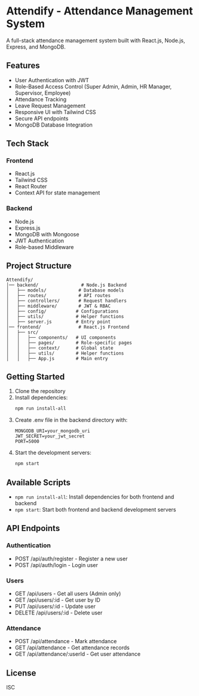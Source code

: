 # Attendify - Attendance Management System

A full-stack attendance management system built with React.js, Node.js, Express, and MongoDB.

## Features

- User Authentication with JWT
- Role-Based Access Control (Super Admin, Admin, HR Manager, Supervisor, Employee)
- Attendance Tracking
- Leave Request Management
- Responsive UI with Tailwind CSS
- Secure API endpoints
- MongoDB Database Integration

## Tech Stack

### Frontend
- React.js
- Tailwind CSS
- React Router
- Context API for state management

### Backend
- Node.js
- Express.js
- MongoDB with Mongoose
- JWT Authentication
- Role-based Middleware

## Project Structure

```
Attendify/
│── backend/                # Node.js Backend
│   ├── models/            # Database models
│   ├── routes/            # API routes
│   ├── controllers/       # Request handlers
│   ├── middleware/        # JWT & RBAC
│   ├── config/           # Configurations
│   ├── utils/            # Helper functions
│   ├── server.js         # Entry point
│── frontend/              # React.js Frontend
│   ├── src/              
│   │   ├── components/   # UI components
│   │   ├── pages/        # Role-specific pages
│   │   ├── context/      # Global state
│   │   ├── utils/        # Helper functions
│   │   ├── App.js        # Main entry
```

## Getting Started

1. Clone the repository
2. Install dependencies:
   ```bash
   npm run install-all
   ```
3. Create .env file in the backend directory with:
   ```
   MONGODB_URI=your_mongodb_uri
   JWT_SECRET=your_jwt_secret
   PORT=5000
   ```
4. Start the development servers:
   ```bash
   npm start
   ```

## Available Scripts

- `npm run install-all`: Install dependencies for both frontend and backend
- `npm start`: Start both frontend and backend development servers

## API Endpoints

### Authentication
- POST /api/auth/register - Register a new user
- POST /api/auth/login - Login user

### Users
- GET /api/users - Get all users (Admin only)
- GET /api/users/:id - Get user by ID
- PUT /api/users/:id - Update user
- DELETE /api/users/:id - Delete user

### Attendance
- POST /api/attendance - Mark attendance
- GET /api/attendance - Get attendance records
- GET /api/attendance/:userId - Get user attendance

## License

ISC 